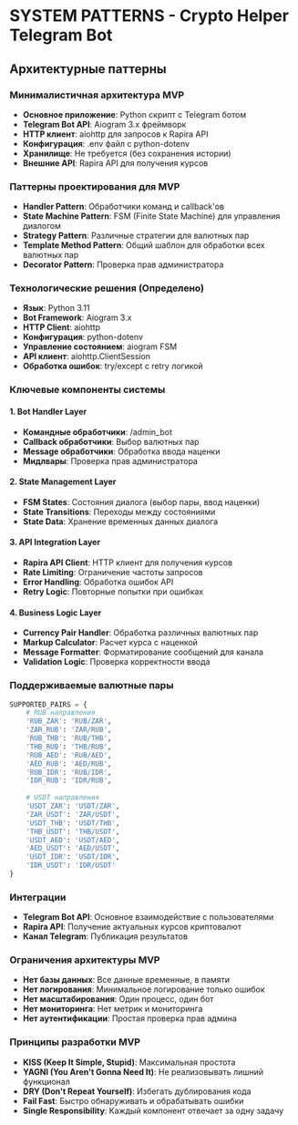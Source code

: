 # SYSTEM PATTERNS - Crypto Helper Telegram Bot

## Архитектурные паттерны

### Минималистичная архитектура MVP
- **Основное приложение**: Python скрипт с Telegram ботом
- **Telegram Bot API**: Aiogram 3.x фреймворк
- **HTTP клиент**: aiohttp для запросов к Rapira API
- **Конфигурация**: .env файл с python-dotenv
- **Хранилище**: Не требуется (без сохранения истории)
- **Внешние API**: Rapira API для получения курсов

### Паттерны проектирования для MVP
- **Handler Pattern**: Обработчики команд и callback'ов
- **State Machine Pattern**: FSM (Finite State Machine) для управления диалогом
- **Strategy Pattern**: Различные стратегии для валютных пар
- **Template Method Pattern**: Общий шаблон для обработки всех валютных пар
- **Decorator Pattern**: Проверка прав администратора

### Технологические решения (Определено)
- **Язык**: Python 3.11
- **Bot Framework**: Aiogram 3.x
- **HTTP Client**: aiohttp
- **Конфигурация**: python-dotenv
- **Управление состоянием**: aiogram FSM
- **API клиент**: aiohttp.ClientSession
- **Обработка ошибок**: try/except с retry логикой

### Ключевые компоненты системы

#### 1. Bot Handler Layer
- **Командные обработчики**: /admin_bot
- **Callback обработчики**: Выбор валютных пар
- **Message обработчики**: Обработка ввода наценки
- **Мидлвары**: Проверка прав администратора

#### 2. State Management Layer
- **FSM States**: Состояния диалога (выбор пары, ввод наценки)
- **State Transitions**: Переходы между состояниями
- **State Data**: Хранение временных данных диалога

#### 3. API Integration Layer
- **Rapira API Client**: HTTP клиент для получения курсов
- **Rate Limiting**: Ограничение частоты запросов
- **Error Handling**: Обработка ошибок API
- **Retry Logic**: Повторные попытки при ошибках

#### 4. Business Logic Layer
- **Currency Pair Handler**: Обработка различных валютных пар
- **Markup Calculator**: Расчет курса с наценкой
- **Message Formatter**: Форматирование сообщений для канала
- **Validation Logic**: Проверка корректности ввода

### Поддерживаемые валютные пары
```python
SUPPORTED_PAIRS = {
    # RUB направления
    'RUB_ZAR': 'RUB/ZAR',
    'ZAR_RUB': 'ZAR/RUB',
    'RUB_THB': 'RUB/THB',
    'THB_RUB': 'THB/RUB',
    'RUB_AED': 'RUB/AED',
    'AED_RUB': 'AED/RUB',
    'RUB_IDR': 'RUB/IDR',
    'IDR_RUB': 'IDR/RUB',
    
    # USDT направления
    'USDT_ZAR': 'USDT/ZAR',
    'ZAR_USDT': 'ZAR/USDT',
    'USDT_THB': 'USDT/THB',
    'THB_USDT': 'THB/USDT',
    'USDT_AED': 'USDT/AED',
    'AED_USDT': 'AED/USDT',
    'USDT_IDR': 'USDT/IDR',
    'IDR_USDT': 'IDR/USDT'
}
```

### Интеграции
- **Telegram Bot API**: Основное взаимодействие с пользователями
- **Rapira API**: Получение актуальных курсов криптовалют
- **Канал Telegram**: Публикация результатов

### Ограничения архитектуры MVP
- **Нет базы данных**: Все данные временные, в памяти
- **Нет логирования**: Минимальное логирование только ошибок
- **Нет масштабирования**: Один процесс, один бот
- **Нет мониторинга**: Нет метрик и мониторинга
- **Нет аутентификации**: Простая проверка прав админа

### Принципы разработки MVP
- **KISS (Keep It Simple, Stupid)**: Максимальная простота
- **YAGNI (You Aren't Gonna Need It)**: Не реализовывать лишний функционал
- **DRY (Don't Repeat Yourself)**: Избегать дублирования кода
- **Fail Fast**: Быстро обнаруживать и обрабатывать ошибки
- **Single Responsibility**: Каждый компонент отвечает за одну задачу